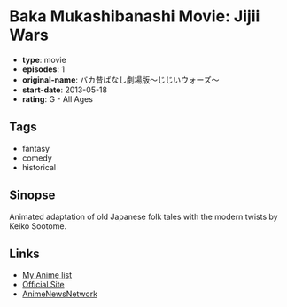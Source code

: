 # Baka Mukashibanashi Movie: Jijii Wars

-   **type**: movie
-   **episodes**: 1
-   **original-name**: バカ昔ばなし劇場版～じじいウォーズ～
-   **start-date**: 2013-05-18
-   **rating**: G - All Ages

## Tags

-   fantasy
-   comedy
-   historical

## Sinopse

Animated adaptation of old Japanese folk tales with the modern twists by Keiko Sootome.

## Links

-   [My Anime list](https://myanimelist.net/anime/20383/Baka_Mukashibanashi_Movie__Jijii_Wars)
-   [Official Site](http://bakabana-movie.net/)
-   [AnimeNewsNetwork](http://www.animenewsnetwork.com/encyclopedia/anime.php?id=15215)
